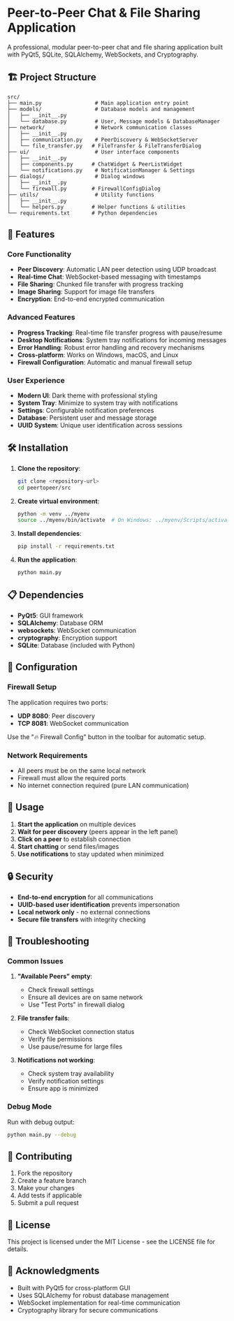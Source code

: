 # Peer-to-Peer Chat & File Sharing Application

A professional, modular peer-to-peer chat and file sharing application built with PyQt5, SQLite, SQLAlchemy, WebSockets, and Cryptography.

## 🏗️ Project Structure

```
src/
├── main.py                 # Main application entry point
├── models/                 # Database models and management
│   ├── __init__.py
│   └── database.py         # User, Message models & DatabaseManager
├── network/                # Network communication classes
│   ├── __init__.py
│   ├── communication.py    # PeerDiscovery & WebSocketServer
│   └── file_transfer.py   # FileTransfer & FileTransferDialog
├── ui/                     # User interface components
│   ├── __init__.py
│   ├── components.py      # ChatWidget & PeerListWidget
│   └── notifications.py    # NotificationManager & Settings
├── dialogs/                # Dialog windows
│   ├── __init__.py
│   └── firewall.py        # FirewallConfigDialog
├── utils/                  # Utility functions
│   ├── __init__.py
│   └── helpers.py         # Helper functions & utilities
└── requirements.txt       # Python dependencies
```

## 🚀 Features

### Core Functionality
- **Peer Discovery**: Automatic LAN peer detection using UDP broadcast
- **Real-time Chat**: WebSocket-based messaging with timestamps
- **File Sharing**: Chunked file transfer with progress tracking
- **Image Sharing**: Support for image file transfers
- **Encryption**: End-to-end encrypted communication

### Advanced Features
- **Progress Tracking**: Real-time file transfer progress with pause/resume
- **Desktop Notifications**: System tray notifications for incoming messages
- **Error Handling**: Robust error handling and recovery mechanisms
- **Cross-platform**: Works on Windows, macOS, and Linux
- **Firewall Configuration**: Automatic and manual firewall setup

### User Experience
- **Modern UI**: Dark theme with professional styling
- **System Tray**: Minimize to system tray with notifications
- **Settings**: Configurable notification preferences
- **Database**: Persistent user and message storage
- **UUID System**: Unique user identification across sessions

## 🛠️ Installation

1. **Clone the repository**:
   ```bash
   git clone <repository-url>
   cd peertopeer/src
   ```

2. **Create virtual environment**:
   ```bash
   python -m venv ../myenv
   source ../myenv/bin/activate  # On Windows: ../myenv/Scripts/activate
   ```

3. **Install dependencies**:
   ```bash
   pip install -r requirements.txt
   ```

4. **Run the application**:
   ```bash
   python main.py
   ```

## 📋 Dependencies

- **PyQt5**: GUI framework
- **SQLAlchemy**: Database ORM
- **websockets**: WebSocket communication
- **cryptography**: Encryption support
- **SQLite**: Database (included with Python)

## 🔧 Configuration

### Firewall Setup
The application requires two ports:
- **UDP 8080**: Peer discovery
- **TCP 8081**: WebSocket communication

Use the "🔥 Firewall Config" button in the toolbar for automatic setup.

### Network Requirements
- All peers must be on the same local network
- Firewall must allow the required ports
- No internet connection required (pure LAN communication)

## 🎯 Usage

1. **Start the application** on multiple devices
2. **Wait for peer discovery** (peers appear in the left panel)
3. **Click on a peer** to establish connection
4. **Start chatting** or send files/images
5. **Use notifications** to stay updated when minimized

## 🔒 Security

- **End-to-end encryption** for all communications
- **UUID-based user identification** prevents impersonation
- **Local network only** - no external connections
- **Secure file transfers** with integrity checking

## 🐛 Troubleshooting

### Common Issues

1. **"Available Peers" empty**:
   - Check firewall settings
   - Ensure all devices are on same network
   - Use "Test Ports" in firewall dialog

2. **File transfer fails**:
   - Check WebSocket connection status
   - Verify file permissions
   - Use pause/resume for large files

3. **Notifications not working**:
   - Check system tray availability
   - Verify notification settings
   - Ensure app is minimized

### Debug Mode
Run with debug output:
```bash
python main.py --debug
```

## 🤝 Contributing

1. Fork the repository
2. Create a feature branch
3. Make your changes
4. Add tests if applicable
5. Submit a pull request

## 📄 License

This project is licensed under the MIT License - see the LICENSE file for details.

## 🙏 Acknowledgments

- Built with PyQt5 for cross-platform GUI
- Uses SQLAlchemy for robust database management
- WebSocket implementation for real-time communication
- Cryptography library for secure communications